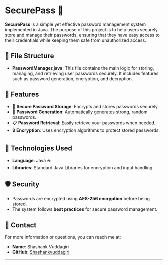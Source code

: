 
# SecurePass 🔐

**SecurePass** is a simple yet effective password management system implemented in Java. The purpose of this project is to help users securely store and manage their passwords, ensuring that they have easy access to their credentials while keeping them safe from unauthorized access.

## 📄 File Structure

- **PasswordManager.java**: This file contains the main logic for storing, managing, and retrieving user passwords securely. It includes features such as password generation, encryption, and decryption.

## 🚀 Features

- 🔑 **Secure Password Storage**: Encrypts and stores passwords securely.
- 🔐 **Password Generation**: Automatically generates strong, random passwords.
- 📋 **Password Retrieval**: Easily retrieve your passwords when needed.
- 🔒 **Encryption**: Uses encryption algorithms to protect stored passwords.




## 🧰 Technologies Used

- **Language**: Java ☕
- **Libraries**: Standard Java Libraries for encryption and input handling.

## 🛡️ Security

- Passwords are encrypted using **AES-256 encryption** before being stored.
- The system follows **best practices** for secure password management.


## 📧 Contact

For more information or questions, you can reach me at:

- **Name**: Shashank Vuddagiri
- **GitHub**: [Shashankvuddagiri](https://github.com/Shashankvuddagiri)

---

